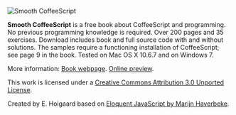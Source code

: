 ![Smooth CoffeeScript](https://github.com/autotelicum/Smooth-CoffeeScript/raw/master/img/WebHeader.png)

**Smooth CoffeeScript** is a free book about CoffeeScript and programming. No previous programming knowledge is required. Over 200 pages and 35 exercises. Download includes book and full source code with and without solutions. The samples require a functioning installation of CoffeeScript; see page 9 in the book. Tested on Mac OS X 10.6.7 and on Windows 7.

More information:
[Book webpage](http://autotelicum.github.com/smooth-coffeescript/).
[Online preview](http://issuu.com/autotelicum/docs/smooth_coffeescript).

This work is licensed under a [Creative Commons Attribution 3.0 Unported License](http://creativecommons.org/licenses/by/3.0/).

Created by E. Hoigaard based on [Eloquent JavaScript by Marijn Haverbeke](http://eloquentjavascript.net/).
